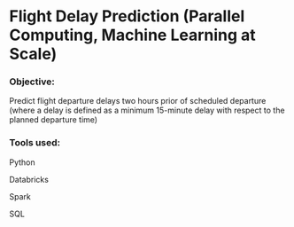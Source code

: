 # Flight Delay Prediction (Parallel Computing, Machine Learning at Scale)

### Objective: 

Predict flight departure delays two hours prior of scheduled departure (where a delay is defined as a minimum 15-minute delay with respect to the planned departure time)

### Tools used:

Python

Databricks

Spark

SQL
